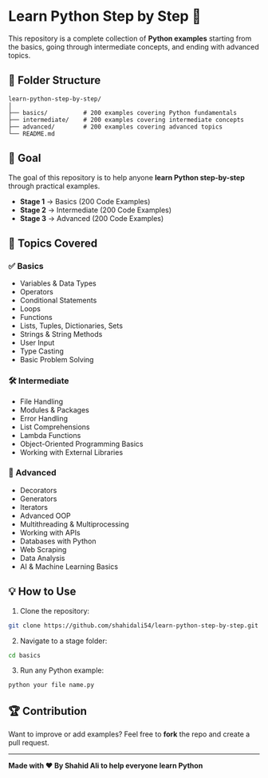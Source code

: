 # Learn Python Step by Step 🐍

This repository is a complete collection of **Python examples** starting from the basics, going through intermediate concepts, and ending with advanced topics.

## 📂 Folder Structure
```
learn-python-step-by-step/
│
├── basics/          # 200 examples covering Python fundamentals
├── intermediate/    # 200 examples covering intermediate concepts
├── advanced/        # 200 examples covering advanced topics
└── README.md
```

## 🚀 Goal
The goal of this repository is to help anyone **learn Python step-by-step** through practical examples.

- **Stage 1** → Basics (200 Code Examples)
- **Stage 2** → Intermediate (200 Code  Examples)
- **Stage 3** → Advanced (200 Code Examples)

## 📘 Topics Covered

### ✅ Basics
- Variables & Data Types
- Operators
- Conditional Statements
- Loops
- Functions
- Lists, Tuples, Dictionaries, Sets
- Strings & String Methods
- User Input
- Type Casting
- Basic Problem Solving

### 🛠 Intermediate
- File Handling
- Modules & Packages
- Error Handling
- List Comprehensions
- Lambda Functions
- Object-Oriented Programming Basics
- Working with External Libraries

### 🚀 Advanced
- Decorators
- Generators
- Iterators
- Advanced OOP
- Multithreading & Multiprocessing
- Working with APIs
- Databases with Python
- Web Scraping
- Data Analysis
- AI & Machine Learning Basics

## 💡 How to Use
1. Clone the repository:
```bash
git clone https://github.com/shahidali54/learn-python-step-by-step.git
```
2. Navigate to a stage folder:
```bash
cd basics
```
3. Run any Python example:
```bash
python your file name.py
```

## 🏆 Contribution
Want to improve or add examples? Feel free to **fork** the repo and create a pull request.

---
**Made with ❤️ By Shahid Ali to help everyone learn Python**
